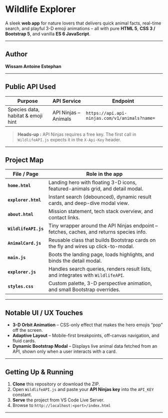# Wildlife Explorer

A sleek **web app** for nature lovers that delivers quick animal facts, real-time search, and playful 3-D emoji animations – all with pure **HTML 5**, **CSS 3 / Bootstrap 5**, and vanilla **ES 6 JavaScript**.

---

## Author

**Wissam Antoine Estephan**

---

## Public API Used

| Purpose | API Service | Endpoint |
| ------- | ----------- | -------- |
| Species data, habitat & emoji hint | API Ninjas – Animals | `https://api.api-ninjas.com/v1/animals?name=` |

> **Heads-up :** API Ninjas requires a free key. The first call in `WildlifeAPI.js` expects it in the `X-Api-Key` header.

---

## Project Map

| File / Page       | Role in the app                                                                                               |
| ----------------- | -------------------------------------------------------------------------------------------------------------- |
| **`home.html`**  | Landing hero with floating 3-D icons, featured-animals grid, and detail modal.                                |
| **`explorer.html`** | Instant search (debounced), dynamic result cards, and deep-dive modal view.                                  |
| **`about.html`**  | Mission statement, tech stack overview, and contact links.                                                    |
| **`WildlifeAPI.js`** | Tiny wrapper around the API Ninjas endpoint – fetches, caches, and returns species info.                    |
| **`AnimalCard.js`**  | Reusable class that builds Bootstrap cards on the fly and wires up click-to-modal.                           |
| **`main.js`**     | Boots the landing page, loads highlights, and binds the detail modal.                                         |
| **`explorer.js`** | Handles search queries, renders result lists, and integrates with `WildlifeAPI`.                              |
| **`styles.css`**  | Custom palette, 3-D perspective animation, and small Bootstrap overrides.                                     |

---

## Notable UI / UX Touches

- **3-D Orbit Animation** – CSS-only effect that makes the hero emojis “pop” off the screen.  
- **Adaptive Layout** – Mobile-first breakpoints, off-canvas navigation, and fluid cards.
- **Dynamic Bootstrap Modal** – Displays live animal data fetched from an API, shown only when a user interacts with a card.

---

## Getting Up & Running

1. **Clone** this repository or download the ZIP.  
2. Open `WildlifeAPI.js` and paste your **API Ninjas key** into the `API_KEY` constant.  
3. **Serve** the project from VS Code Live Server.  
4. Browse to `http://localhost:<port>/index.html`
---
